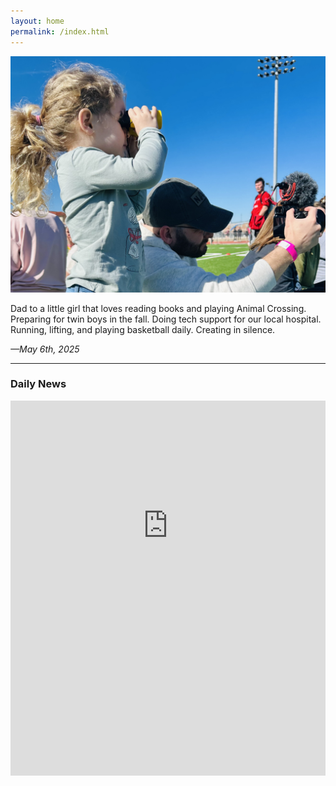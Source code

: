 ```yaml
---
layout: home
permalink: /index.html
---
```


![Now](assets/now.jpg)

Dad to a little girl that loves reading books and playing Animal Crossing. Preparing for twin boys in the fall. Doing tech support for our local hospital. Running, lifting, and playing basketball daily. Creating in silence.

*—May 6th, 2025*

----

### Daily News

<div style="width: 100%; height: 600px; overflow: hidden; position: relative;">
  <iframe 
    src="https://reederapp.net/Tkkabi0mQNe7RQtZCseHJg"
    style="position: absolute; top: -300px; left: 0; width: 100%; height: 1000px; border: none;"
    scrolling="yes">
  </iframe>
</div>

